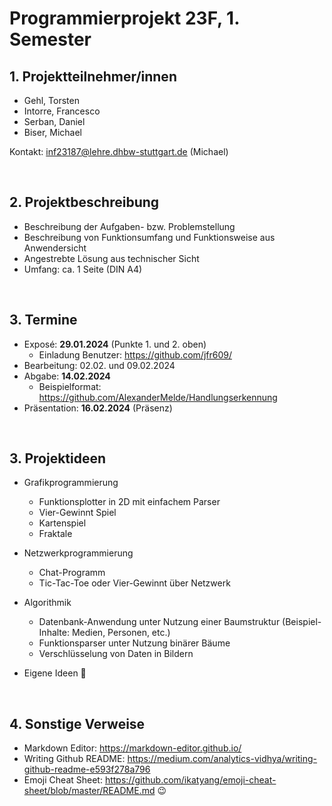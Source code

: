 # Programmierprojekt 23F, 1. Semester

## 1. Projektteilnehmer/innen
- Gehl, Torsten
- Intorre, Francesco
- Serban, Daniel
- Biser, Michael

Kontakt: inf23187@lehre.dhbw-stuttgart.de (Michael)

&nbsp;
## 2. Projektbeschreibung

- Beschreibung der Aufgaben- bzw. Problemstellung
- Beschreibung von Funktionsumfang und Funktionsweise aus Anwendersicht
- Angestrebte Lösung aus technischer Sicht
- Umfang: ca. 1 Seite (DIN A4)

&nbsp;
## 3. Termine
- Exposé: **29.01.2024** (Punkte 1. und 2. oben)
	- Einladung Benutzer: https://github.com/jfr609/
- Bearbeitung: 02.02. und 09.02.2024
- Abgabe: **14.02.2024** 
	- Beispielformat: https://github.com/AlexanderMelde/Handlungserkennung
- Präsentation: **16.02.2024** (Präsenz)

&nbsp;
## 3. Projektideen

- Grafikprogrammierung
	- Funktionsplotter in 2D mit einfachem Parser
	- Vier-Gewinnt Spiel
	- Kartenspiel
	- Fraktale 

- Netzwerkprogrammierung
	- Chat-Programm
	- Tic-Tac-Toe oder Vier-Gewinnt über Netzwerk

- Algorithmik
	- Datenbank-Anwendung unter Nutzung einer Baumstruktur (Beispiel-Inhalte: Medien, Personen, etc.)
	- Funktionsparser unter Nutzung binärer Bäume
	- Verschlüsselung von Daten in Bildern

- Eigene Ideen :slightly_smiling_face:

&nbsp;
## 4. Sonstige Verweise

- Markdown Editor: https://markdown-editor.github.io/
- Writing Github README: https://medium.com/analytics-vidhya/writing-github-readme-e593f278a796
- Emoji Cheat Sheet: https://github.com/ikatyang/emoji-cheat-sheet/blob/master/README.md :wink:
